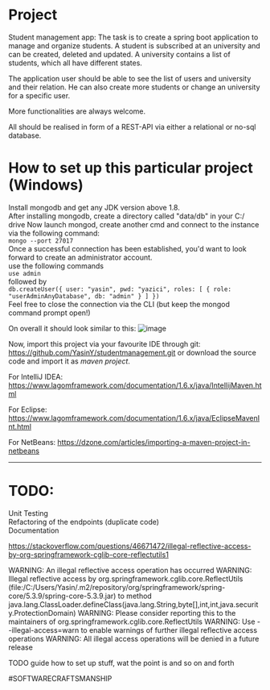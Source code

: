 # Project
Student management app:
The task is to create a spring boot application to manage and organize students.
A student is subscribed at an university and can be created, deleted and updated.
A university contains a list of students, which all have different states.

The application user should be able to see the list of users and university and their relation.
He can also create more students or change an university for a specific user.

More functionalities are always welcome.

All should be realised in form of a REST-API via either a relational or no-sql database.


# How to set up this particular project (Windows)
Install mongodb and get any JDK version above 1.8.  
After installing mongodb, create a directory called "data/db" in your C:/ drive
Now launch mongod, create another cmd and connect to the instance via the following command:  
``mongo --port 27017``  
Once a successful connection has been established, you'd want to look forward to create an administrator
account.  
use the following commands  
``use admin``  
followed by  
``db.createUser({ user: "yasin", pwd: "yazici", roles: [ { role: "userAdminAnyDatabase", db: "admin" } ] })``  
Feel free to close the connection via the CLI (but keep the mongod command prompt open!)  

On overall it should look similar to this:
![image](https://user-images.githubusercontent.com/10624021/131264788-8c9ac722-db72-4721-8cdb-8c2f435d0410.png)

Now, import this project via your favourite IDE through git: https://github.com/YasinY/studentmanagement.git
or download the source code and import it as *maven project*.

For IntelliJ IDEA: 
https://www.lagomframework.com/documentation/1.6.x/java/IntellijMaven.html

For Eclipse:
https://www.lagomframework.com/documentation/1.6.x/java/EclipseMavenInt.html

For NetBeans:
https://dzone.com/articles/importing-a-maven-project-in-netbeans

---

# TODO:
Unit Testing  
Refactoring of the endpoints (duplicate code)  
Documentation  

https://stackoverflow.com/questions/46671472/illegal-reflective-access-by-org-springframework-cglib-core-reflectutils1

WARNING: An illegal reflective access operation has occurred
WARNING: Illegal reflective access by org.springframework.cglib.core.ReflectUtils (file:/C:/Users/Yasin/.m2/repository/org/springframework/spring-core/5.3.9/spring-core-5.3.9.jar) to method java.lang.ClassLoader.defineClass(java.lang.String,byte[],int,int,java.security.ProtectionDomain)
WARNING: Please consider reporting this to the maintainers of org.springframework.cglib.core.ReflectUtils
WARNING: Use --illegal-access=warn to enable warnings of further illegal reflective access operations
WARNING: All illegal access operations will be denied in a future release

TODO guide how to set up stuff, wat the point is and so on and forth

#SOFTWARECRAFTSMANSHIP
